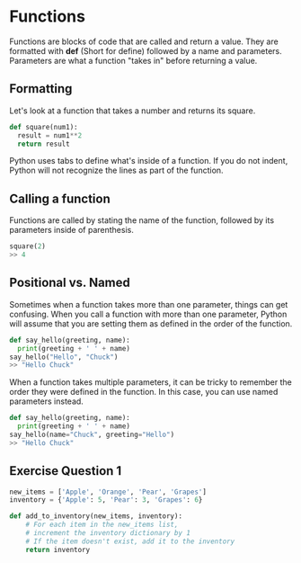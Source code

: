 # Functions
Functions are blocks of code that are called and return a value. They are formatted with **def** (Short for define) followed by a name and parameters. Parameters are what a function "takes in" before returning a value.

## Formatting
Let's look at a function that takes a number and returns its square.
```python
def square(num1):
  result = num1**2
  return result
```
Python uses tabs to define what's inside of a function. If you do not indent, Python will not recognize the lines as part of the function.

## Calling a function
Functions are called by stating the name of the function, followed by its parameters inside of parenthesis.
```python
square(2)
>> 4
```

## Positional vs. Named
Sometimes when a function takes more than one parameter, things can get confusing. When you call a function with more than one parameter, Python will assume that you are setting them as defined in the order of the function.
```python
def say_hello(greeting, name):
  print(greeting + ' ' + name)
say_hello("Hello", "Chuck")
>> "Hello Chuck"
```
When a function takes multiple parameters, it can be tricky to remember the order they were defined in the function. In this case, you can use named parameters instead.
```python
def say_hello(greeting, name):
  print(greeting + ' ' + name)
say_hello(name="Chuck", greeting="Hello")
>> "Hello Chuck"
```

## Exercise Question 1
```python
new_items = ['Apple', 'Orange', 'Pear', 'Grapes']
inventory = {'Apple': 5, 'Pear': 3, 'Grapes': 6}

def add_to_inventory(new_items, inventory):
    # For each item in the new_items list,
    # increment the inventory dictionary by 1
    # If the item doesn't exist, add it to the inventory
    return inventory
```
